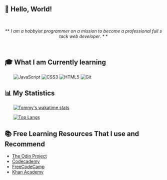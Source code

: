 <!--  I understand that one of the main advantages of markdown is that it can still be beautiful and legible as plain text. I am stretching its styling capabilities here by mixing in bits of html and other styles in order to create a good looking github profile page. My purpose for this page is to entice the hiring departments of potential employers that may not be programmers themselves. So if you see this and are horrified by the lack of beauty in its raw format, I apologize!  -->

## 👋 Hello, World! 

<br>

$$
 **~I ~am ~a ~hobbyist ~programmer ~on ~a ~mission ~to ~become ~a ~professional ~full ~stack ~web ~developer.**
$$

<br>

## 🎓 What I am Currently learning
&nbsp;&nbsp;&nbsp;&nbsp;&nbsp;&nbsp; ![JavaScript](https://img.shields.io/badge/javascript-%23F7DF1E.svg?style=for-the-badge&logo=javascript&logoColor=black)
![CSS3](https://img.shields.io/badge/css3-%231572B6.svg?style=for-the-badge&logo=css3&logoColor=white)
![HTML5](https://img.shields.io/badge/html5-%23E34F26.svg?style=for-the-badge&logo=html5&logoColor=white)
![Git](https://img.shields.io/badge/git-%23F05033.svg?style=for-the-badge&logo=git&logoColor=white)


## 📊 My Statistics
<!--START_SECTION:waka-->
<!--END_SECTION:waka-->
  
&nbsp;&nbsp;&nbsp;&nbsp;&nbsp;&nbsp; [![Tommy's wakatime stats](https://github-readme-stats.vercel.app/api/wakatime?username=michaelcoleman&v=2&custom_title=Time%20Spent%20Programming%20-%20This%20Week)](https://wakatime.com/@MichaelColeman)

&nbsp;&nbsp;&nbsp;&nbsp;&nbsp;&nbsp; [![Top Langs](https://github-readme-stats.vercel.app/api/top-langs/?username=MichaelColeman&layout=compact&custom_title=Most%20Used%20Languages%20-%20All%20Time)](https://github.com/MichaelColeman?tab=repositories)


## 📚 Free Learning Resources That I use and Recommend
- [The Odin Project](https://www.theodinproject.com/)
- [Codecademy](https://www.codecademy.com/)
- [FreeCodeCamp](https://www.freecodecamp.org/)
- [Khan Academy](https://www.khanacademy.org/)

